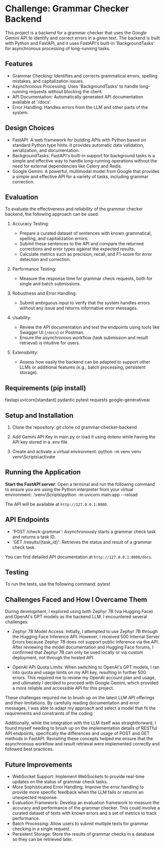 # Challenge: Grammar Checker Backend

This project is a backend for a grammar checker that uses the Google Gemini API to identify and correct errors in a given text. The backend is built with Python and FastAPI, and it uses FastAPI's built-in 'BackgroundTasks' for asynchronous processing of long-running tasks.


## Features

- Grammar Checking: Identifies and corrects grammatical errors, spelling mistakes, and capitalization issues.
- Asynchronous Processing: Uses 'BackgroundTasks' to handle long-running requests without blocking the client.
- API Documentation: Automatically generated API documentation available at '/docs'.
- Error Handling: Handles errors from the LLM and other parts of the system.


## Design Choices

- FastAPI: A web framework for building APIs with Python based on standard Python type hints. It provides automatic data validation, serialization, and documentation.
- BackgroundTasks: FastAPI's built-in support for background tasks is a simple and effective way to handle long-running operations without the need for external dependencies like Celery and Redis.
- Google Gemini: A powerful, multimodal model from Google that provides a simple and effective API for a variety of tasks, including grammar correction.

## Evaluation

To evaluate the effectiveness and reliability of the grammar checker backend, the following approach can be used:

1. Accuracy Testing:
   - Prepare a curated dataset of sentences with known grammatical, spelling, and capitalization errors.
   - Submit these sentences to the API and compare the returned corrections and error types against the expected results.
   - Calculate metrics such as precision, recall, and F1-score for error detection and correction.

2. Performance Testing:
   - Measure the response time for grammar check requests, both for single and batch submissions.

3. Robustness and Error Handling:
   - Submit ambiguous input to verify that the system handles errors without any issue and returns informative error messages.

4. Usability:
   - Review the API documentation and test the endpoints using tools like Swagger UI (`/docs`) or Postman.
   - Ensure the asynchronous workflow (task submission and result retrieval) is intuitive for users.

5. Extensibility:
   - Assess how easily the backend can be adapted to support other LLMs or additional features (e.g., batch processing, persistent storage).


## Requirements (pip install)
fastapi
uvicorn[standard]
pydantic
pytest
requests
google-generativeai


## Setup and Installation

1. Clone the repository:
    git clone <repository-url>
    cd grammar-checker-backend

2. Add Gemini API Key in main.py or load it using dotenv while having the API key stored in a .env file

3. Create and activate a virtual environment:
    python -m venv venv
    venv\Scripts\activate

## Running the Application

**Start the FastAPI server**:
Open a terminal and run the following command to ensure you are using the Python interpreter from your virtual environment:
.\venv\Scripts\python -m uvicorn main:app --reload


The API will be available at `http://127.0.0.1:8000`.


## API Endpoints

-   'POST /check-grammar': Asynchronously starts a grammar check task and returns a task ID.
-   'GET /results/{task_id}': Retrieves the status and result of a grammar check task.

You can find detailed API documentation at `http://127.0.0.1:8000/docs`.


## Testing

To run the tests, use the following command:
pytest

## Challenges Faced and How I Overcame Them

During development, I explored using both Zephyr 7B (via Hugging Face) and OpenAI's GPT models as the backend LLM. I encountered several challenges:

- Zephyr 7B Model Access: Initially, I attempted to use Zephyr 7B through the Hugging Face Inference API. However, I received 500 Internal Server Errors because Zephyr 7B does not support public inference via the API. After reviewing the model documentation and Hugging Face forums, I confirmed that Zephyr 7B can only be used locally or via custom deployment, not through the hosted API.

- OpenAI API Quota Limits: When switching to OpenAI's GPT models, I ran into quota and usage limits on my API key, resulting in further 500 errors. This required me to review my OpenAI account plan and usage, and ultimately I decided to proceed with Google Gemini, which provided a more reliable and accessible API for this project.

These challenges required me to brush up on the latest LLM API offerings and their limitations. By carefully reading documentation and error messages, I was able to adapt my approach and select a model that fit the requirements and constraints of the coding

Additionally, while the integration with the LLM itself was straightforward, I found myself needing to brush up on the implementation details of RESTful API endpoints, specifically the differences and usage of POST and GET methods in FastAPI. Revisiting these concepts helped me ensure that the asynchronous workflow and result retrieval were implemented correctly and followed best practices.

## Future Improvements

- WebSocket Support: Implement WebSockets to provide real-time updates on the status of grammar check tasks.
- More Sophisticated Error Handling: Improve the error handling to provide more specific feedback when the LLM fails or returns an unexpected response.
- Evaluation Framework: Develop an evaluation framework to measure the accuracy and performance of the grammar checker. This could involve a curated dataset of texts with known errors and a set of metrics to track performance.
- Batch Processing: Allow users to submit multiple texts for grammar checking in a single request.
- Persistent Storage: Store the results of grammar checks in a database so they can be retrieved later.
